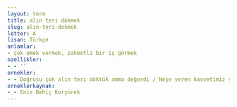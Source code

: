 ```yaml
---
layout: term
title: alın teri dökmek
slug: alin-teri-dokmek
letter: A
lisan: Türkçe
anlamlar:
- çok emek vermek, zahmetli bir iş görmek
ozellikler:
- - ''
ornekler:
- - Doğrusu çok alın teri döktük amma değerdi / Neşe veren kasvetimiz yorgunluğu giderdi
orneklerkaynak:
- - Enis Behiç Koryürek
---
```

